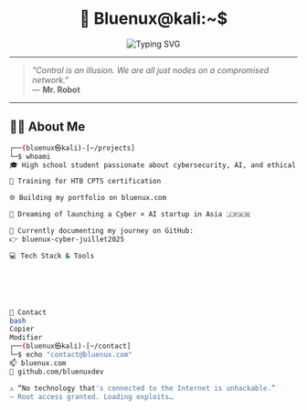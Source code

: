 <h1 align="center">🧠 Bluenux@kali:~$</h1>

<p align="center">
  <img src="https://readme-typing-svg.demolab.com?font=Fira+Code&size=20&pause=1000&center=true&vCenter=true&width=440&lines=Ethical+hacker+in+training...;HTB+CPTS+Candidate+%F0%9F%94%91;Cybersecurity+%C3%97+AI+Engineer+%E2%9A%94%EF%B8%8F;Learning+Japanese+%F0%9F%87%AF%F0%9F%87%B5" alt="Typing SVG" />
</p>

---

> *"Control is an illusion. We are all just nodes on a compromised network."*  
> — **Mr. Robot**

---

## 👨‍💻 About Me

```bash
┌──(bluenux㉿kali)-[~/projects]
└─$ whoami
🎓 High school student passionate about cybersecurity, AI, and ethical hacking

🔐 Training for HTB CPTS certification

🌐 Building my portfolio on bluenux.com

🧠 Dreaming of launching a Cyber × AI startup in Asia 🇯🇵🇰🇷

🚀 Currently documenting my journey on GitHub:
👉 bluenux-cyber-juillet2025

💻 Tech Stack & Tools






🧾 Contact
bash
Copier
Modifier
┌──(bluenux㉿kali)-[~/contact]
└─$ echo "contact@bluenux.com"
📫 bluenux.com
🐙 github.com/bluenuxdev

⚠️ “No technology that's connected to the Internet is unhackable.”
— Root access granted. Loading exploits…
